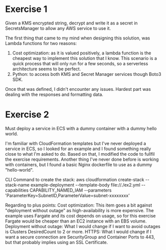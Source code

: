 # Exercise 1
Given a KMS encrypted string, decrypt and write it as a secret in SecretsManager to allow any AWS service to use it.

The first thing that came to my mind when designing this solution, was Lambda functions for two reasons:
  1. Cost optimization: as it is valued positively, a lambda function is the cheapest way to implement this solution that I know.
  This scenario is a quick process that will only run for a few seconds, so a serverless architecture seems to be perfect.
  2. Python: to access both KMS and Secret Manager services though Boto3 SDK.

Once that was defined, I didn't encounter any issues. Hardest part was dealing with the responses and formatting data.

# Exercise 2
Must deploy a service in ECS with a dummy container with a dummy hello world.

I'm familiar with CloudFormation templates but I've never deployed a service in ECS, so I looked for an example and
I found something really close to what I'm asked to do. Based on that, I modified the code to fullfil the exercise requirements.
Another thing I've never done before is working with containers, but I found a basic Nginx dockerfile to use as a dummy "hello-world".

CLI Command to create the stack: 
aws cloudformation create-stack --stack-name example-deployment --template-body file://./ex2.yml --capabilities CAPABILITY_NAMED_IAM --parameters 'ParameterKey=SubnetID,ParameterValue=subnet-xxxxxxxx'

Regarding to plus points: 
Cost optimization: This item goes a bit against "deployment without outage" as high-availability is more expensive. 
The example uses Fargate and its cost depends on usage, so for this exercise Fargate would be cheaper than an EC2 instance with an EBS volume.
Deployment without outage: What I would change if I want to avoid outages is Clusters DesiredCount to 2 or more.
HTTPS: What I would change if I want a secure connection are SecurityGroup and Container Ports to 443, but that probably implies using an SSL Certificate.

